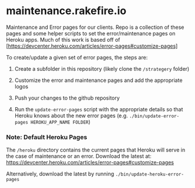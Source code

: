 maintenance.rakefire.io
========================================

Maintenance and Error pages for our clients. Repo is a collection of these pages and some helper scripts to set the error/maintenance pages on Heroku apps. Much of this work is based off of [https://devcenter.heroku.com/articles/error-pages#customize-pages]


To create/update a given set of error pages, the steps are:

1) Create a subfolder in this repository (likely clone the `/strategery` folder)

2) Customize the error and maintenance pages and add the appropriate logos

3) Push your changes to the github repository

4) Run the `update-error-pages` script with the appropriate details so that Heroku knows about the new error pages (e.g. `./bin/update-error-pages HEROKU_APP_NAME FOLDER`)


### Note: Default Heroku Pages

The `/heroku` directory contains the current pages that Heroku will serve in the case of maintenance or an error. Download the latest at: https://devcenter.heroku.com/articles/error-pages#customize-pages

Alternatively, download the latest by running `./bin/update-heroku-error-pages`
